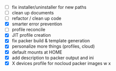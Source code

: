 - [ ] fix installer/uninstaller for new paths
- [ ] clean up documents
- [ ] refactor / clean up code
- [x] smarter error prevention
- [ ] profile reconcile
- [x] JIT profile creation
- [x] fix packer build & template generation
- [x] personalize more things (profiles, cloud)
- [x] default mounts at HOME
- [x] add description to packer output and ini  
- [x] X devices profile for nocloud packer images w x